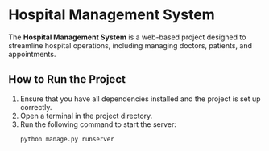 # Hospital Management System

The **Hospital Management System** is a web-based project designed to streamline hospital operations, including managing doctors, patients, and appointments.

## How to Run the Project

1. Ensure that you have all dependencies installed and the project is set up correctly.
2. Open a terminal in the project directory.
3. Run the following command to start the server:
   ```bash
   python manage.py runserver
